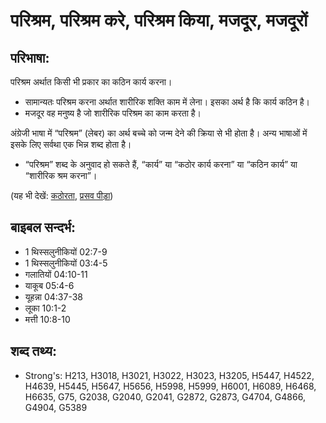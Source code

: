 # परिश्रम, परिश्रम करे, परिश्रम किया, मजदूर, मजदूरों #

## परिभाषा: ##

परिश्रम अर्थात किसी भी प्रकार का कठिन कार्य करना।

* सामान्यतः परिश्रम करना अर्थात शारीरिक शक्ति काम में लेना। इसका अर्थ है कि कार्य कठिन है।
* मजदूर वह मनुष्य है जो शारीरिक परिश्रम का काम करता है।

अंग्रेजी भाषा में “परिश्रम” (लेबर) का अर्थ बच्चे को जन्म देने की क्रिया से भी होता है। अन्य भाषाओं में इसके लिए सर्वथा एक भिन्न शब्द होता है।

* “परिश्रम” शब्द के अनुवाद हो सकते हैं, “कार्य” या “कठोर कार्य करना” या “कठिन कार्य” या “शारीरिक श्रम करना”।

(यह भी देखें: [कठोरता](../hard.md), [प्रसव पीड़ा](../laborpains.md))

## बाइबल सन्दर्भ: ##

* 1 थिस्सलुनीकियों 02:7-9
* 1 थिस्सलुनीकियों 03:4-5
* गलातियों 04:10-11
* याकूब 05:4-6
* यूहन्ना 04:37-38
* लूका 10:1-2
* मत्ती 10:8-10

## शब्द तथ्य: ##

* Strong's: H213, H3018, H3021, H3022, H3023, H3205, H5447, H4522, H4639, H5445, H5647, H5656, H5998, H5999, H6001, H6089, H6468, H6635, G75, G2038, G2040, G2041, G2872, G2873, G4704, G4866, G4904, G5389
